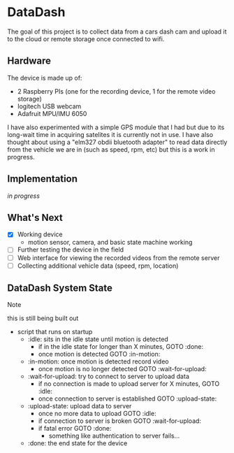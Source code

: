 # DataDash
The goal of this project is to collect data from a cars dash cam and upload it to the cloud or remote storage once connected to wifi.

## Hardware
The device is made up of:
- 2 Raspberry PIs (one for the recording device, 1 for the remote video storage)
- logitech USB webcam
- Adafruit MPU/IMU 6050

I have also experimented with a simple GPS module that I had but due to its long-wait time in acquiring satelites it is currently not in use. I have also thought about using a "elm327 obdii bluetooth adapter" to read data directly from the vehicle we are in (such as speed, rpm, etc) but this is a work in progress.

## Implementation
<i>in progress</i>

## What's Next
- [x] Working device
    - motion sensor, camera, and basic state machine working
- [ ] Further testing the device in the field
- [ ] Web interface for viewing the recorded videos from the remote server
- [ ] Collecting additional vehicle data (speed, rpm, location)

## DataDash System State
> [!Note]
> this is still being built out

- script that runs on startup
    - :idle: sits in the idle state until motion is detected
        - if in the idle state for longer than X minutes, GOTO :done:
        - once motion is detected GOTO :in-motion:
    - :in-motion: once motion is detected record video
        - once motion is no longer detected GOTO :wait-for-upload: 
    - :wait-for-upload: try to connect to server to upload data
        - if no connection is made to upload server for X minutes, GOTO :idle:
        - once connection to server is established GOTO :upload-state:
    - :upload-state: upload data to server
        - once no more data to upload GOTO :idle:
        - if connection to server is broken GOTO :wait-for-upload:
        - if fatal error GOTO :done:
            - something like authentication to server fails...
    - :done: the end state for the device 

[//]: # (TODO: create state diagram somehow)
